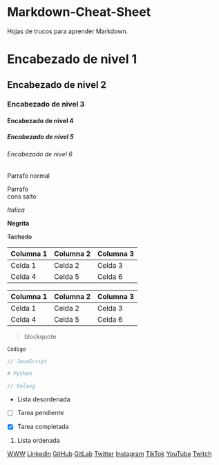 # Markdown-Cheat-Sheet

Hojas de trucos para aprender Markdown.

# Encabezado de nivel 1

## Encabezado de nivel 2

### Encabezado de nivel 3

#### Encabezado de nivel 4

##### Encabezado de nivel 5

###### Encabezado de nivel 6

Parrafo normal

Parrafo\
cons salto

_Italica_

**Negrita**

~~Tachado~~

| Columna 1 | Columna 2 | Columna 3 |
| --------- | --------- | --------- |
| Celda 1   | Celda 2   | Celda 3   |
| Celda 4   | Celda 5   | Celda 6   |

| Columna 1 | Columna 2 | Columna 3 |
| --------- | --------- | --------- |
| Celda 1   | Celda 2   | Celda 3   |
| Celda 4   | Celda 5   | Celda 6   |

> blockquote

`Código`

```javascript
// JavaScript
```

```python
# Python
```

```go
// Golang
```

- Lista desordenada

- [ ] Tarea pendiente

- [x] Tarea completada

1. Lista ordenada

[WWW](https://hicharlesjewel.com/)
[Linkedin](https://linkedin.com/in/hicharlesjewel/)
[GitHub](https://github.com/hicharlesjewel/)
[GitLab](https://gitlab.com/hicharlesjewel/)
[Twitter](https://twitter.com/hicharlesjewel/)
[Instagram](https://instagram.com/hicharlesjewel/)
[TikTok](https://tiktok.com/@hicharlesjewel/)
[YouTube](https://youtube.com/@hicharlesjewel/)
[Twitch](https://twitch.com/hicharlesjewel/)
